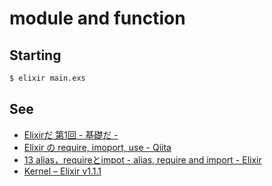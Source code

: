 # module and function

## Starting

```sh
$ elixir main.exs
```

## See

* [Elixirだ 第1回 - 基礎だ -](http://www.slideshare.net/Joe_noh/elixir-01)
* [Elixir の require, imoport, use - Qiita](http://qiita.com/taku_oka/items/61178122e7bd52188af1)
* [13 alias，requireとimpot - alias, require and import - Elixir](http://elixir-ja.sena-net.works/getting_started/13.html)
* [Kernel – Elixir v1.1.1](http://elixir-lang.org/docs/stable/elixir/Kernel.html#use/2)
